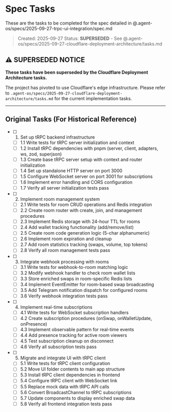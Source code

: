 # Spec Tasks

These are the tasks to be completed for the spec detailed in @.agent-os/specs/2025-09-27-trpc-ui-integration/spec.md

> Created: 2025-09-27
> Status: **SUPERSEDED** - See @.agent-os/specs/2025-09-27-cloudflare-deployment-architecture/tasks.md

## ⚠️ SUPERSEDED NOTICE

**These tasks have been superseded by the Cloudflare Deployment Architecture tasks.**

The project has pivoted to use Cloudflare's edge infrastructure. Please refer to `.agent-os/specs/2025-09-27-cloudflare-deployment-architecture/tasks.md` for the current implementation tasks.

---

## Original Tasks (For Historical Reference)

- [ ] 1. Set up tRPC backend infrastructure
  - [ ] 1.1 Write tests for tRPC server initialization and context
  - [ ] 1.2 Install tRPC dependencies with pnpm (server, client, adapters, ws, zod, superjson)
  - [ ] 1.3 Create base tRPC server setup with context and router initialization
  - [ ] 1.4 Set up standalone HTTP server on port 3000
  - [ ] 1.5 Configure WebSocket server on port 3001 for subscriptions
  - [ ] 1.6 Implement error handling and CORS configuration
  - [ ] 1.7 Verify all server initialization tests pass

- [ ] 2. Implement room management system
  - [ ] 2.1 Write tests for room CRUD operations and Redis integration
  - [ ] 2.2 Create room router with create, join, and management procedures
  - [ ] 2.3 Implement Redis storage with 24-hour TTL for rooms
  - [ ] 2.4 Add wallet tracking functionality (add/remove/list)
  - [ ] 2.5 Create room code generation logic (5-char alphanumeric)
  - [ ] 2.6 Implement room expiration and cleanup
  - [ ] 2.7 Add room statistics tracking (swaps, volume, top tokens)
  - [ ] 2.8 Verify all room management tests pass

- [ ] 3. Integrate webhook processing with rooms
  - [ ] 3.1 Write tests for webhook-to-room matching logic
  - [ ] 3.2 Modify webhook handler to check room wallet lists
  - [ ] 3.3 Store enriched swaps in room-specific Redis lists
  - [ ] 3.4 Implement EventEmitter for room-based swap broadcasting
  - [ ] 3.5 Add Telegram notification dispatch for configured rooms
  - [ ] 3.6 Verify webhook integration tests pass

- [ ] 4. Implement real-time subscriptions
  - [ ] 4.1 Write tests for WebSocket subscription handlers
  - [ ] 4.2 Create subscription procedures (onSwap, onWalletUpdate, onPresence)
  - [ ] 4.3 Implement observable pattern for real-time events
  - [ ] 4.4 Add presence tracking for active room viewers
  - [ ] 4.5 Test subscription cleanup on disconnect
  - [ ] 4.6 Verify all subscription tests pass

- [ ] 5. Migrate and integrate UI with tRPC client
  - [ ] 5.1 Write tests for tRPC client configuration
  - [ ] 5.2 Move UI folder contents to main app structure
  - [ ] 5.3 Install tRPC client dependencies in frontend
  - [ ] 5.4 Configure tRPC client with WebSocket link
  - [ ] 5.5 Replace mock data with tRPC API calls
  - [ ] 5.6 Convert BroadcastChannel to tRPC subscriptions
  - [ ] 5.7 Update components to display enriched swap data
  - [ ] 5.8 Verify all frontend integration tests pass